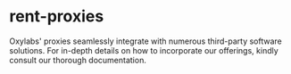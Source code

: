 # rent-proxies
Oxylabs' proxies seamlessly integrate with numerous third-party software solutions. For in-depth details on how to incorporate our offerings, kindly consult our thorough documentation.
